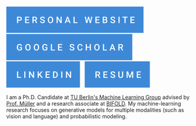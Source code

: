 [![](badge_personal-website.svg)](https://jannikwolff.github.io/)
&nbsp;
[![](badge_google-scholar.svg)](https://scholar.google.com/citations?user=5kwR-IgAAAAJ)
&nbsp;
[![](badge_linkedin.svg)](https://www.linkedin.com/in/jannik-wolff/)
&nbsp;
[![](badge_resume.svg)](https://jannikwolff.github.io/data/resume.pdf)

I am a Ph.D. Candidate at [TU Berlin's Machine Learning Group](https://web.ml.tu-berlin.de/) advised by [Prof. Müller](https://scholar.google.de/citations?user=jplQac8AAAAJ&hl=en&oi=ao) and a research associate at [BIFOLD](https://bifold.berlin/).
My machine-learning research focuses on generative models for multiple modalities (such as vision and language) and probabilistic modeling.
